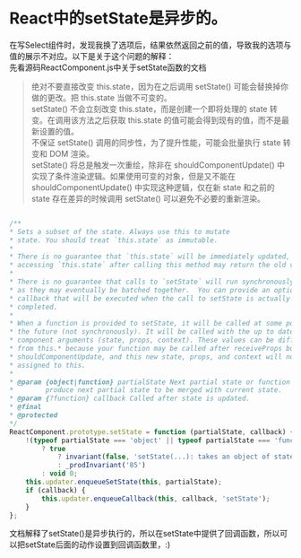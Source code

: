 # React中的setState是异步的。
在写Select组件时，发现我换了选项后，结果依然返回之前的值，导致我的选项与值的展示不对应。以下是关于这个问题的解释：  
先看源码ReactComponent.js中关于setState函数的文档  
> 绝对不要直接改变 this.state，因为在之后调用 setState() 可能会替换掉你做的更改。把 this.state 当做不可变的。  
setState() 不会立刻改变 this.state，而是创建一个即将处理的 state 转变。在调用该方法之后获取 this.state 的值可能会得到现有的值，而不是最新设置的值。  
不保证 setState() 调用的同步性，为了提升性能，可能会批量执行 state 转变和 DOM 渲染。  
setState() 将总是触发一次重绘，除非在 shouldComponentUpdate() 中实现了条件渲染逻辑。如果使用可变的对象，但是又不能在   shouldComponentUpdate() 中实现这种逻辑，仅在新 state 和之前的 state 存在差异的时候调用 setState() 可以避免不必要的重新渲染。  

```javascript

/**
* Sets a subset of the state. Always use this to mutate
* state. You should treat `this.state` as immutable.
*
* There is no guarantee that `this.state` will be immediately updated, so
* accessing `this.state` after calling this method may return the old value.
*
* There is no guarantee that calls to `setState` will run synchronously,
* as they may eventually be batched together.  You can provide an optional
* callback that will be executed when the call to setState is actually
* completed.
*
* When a function is provided to setState, it will be called at some point in
* the future (not synchronously). It will be called with the up to date
* component arguments (state, props, context). These values can be different
* from this.* because your function may be called after receiveProps but before
* shouldComponentUpdate, and this new state, props, and context will not yet be
* assigned to this.
*
* @param {object|function} partialState Next partial state or function to
*        produce next partial state to be merged with current state.
* @param {?function} callback Called after state is updated.
* @final
* @protected
*/
ReactComponent.prototype.setState = function (partialState, callback) {
    !(typeof partialState === 'object' || typeof partialState === 'function' || partialState == null)
        ? true
            ? invariant(false, 'setState(...): takes an object of state variables to update or a function which returns an object of state variables.')
            : _prodInvariant('85')
        : void 0;
    this.updater.enqueueSetState(this, partialState);
    if (callback) {
        this.updater.enqueueCallback(this, callback, 'setState');
    }
};
```  
文档解释了setState()是异步执行的，所以在setState中提供了回调函数，所以可以把setState后面的动作设置到回调函数里，:)
